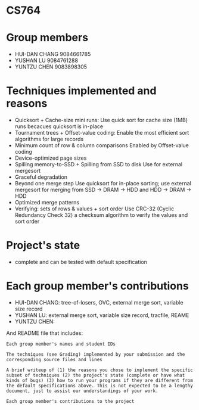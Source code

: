 # CS764

# Group members

- HUI-DAN CHANG 9084661785
- YUSHAN LU 9084761288
- YUNTZU CHEN 9083898305

# Techniques implemented and reasons

- Quicksort + Cache-size mini runs:
  Use quick sort for cache size (1MB) runs becacues quicksort is in-place
- Tournament trees + Offset-value coding:
  Enable the most efficient sort algorithms for large records
- Minimum count of row & column comparisons
  Enabled by Offset-value coding
- Device-optimized page sizes
- Spilling memory-to-SSD + Spilling from SSD to disk
  Use for external mergesort
- Graceful degradation
- Beyond one merge step
  Use quicksort for in-place sorting; use external mergesort for merging from SSD -> DRAM -> HDD and HDD -> DRAM -> HDD
- Optimized merge patterns
- Verifying: sets of rows & values + sort order
  Use CRC-32 (Cyclic Redundancy Check 32) a checksum algorithm to verify the values and sort order

# Project's state

- complete and can be tested with default specification

# Each group member's contributions

- HUI-DAN CHANG: tree-of-losers, OVC, external merge sort, variable size record
- YUSHAN LU: external merge sort, variable size record, tracfile, REAME
- YUNTZU CHEN:

And README file that includes:

    Each group member's names and student IDs

    The techniques (see Grading) implemented by your submission and the corresponding source files and lines

    A brief writeup of (1) the reasons you chose to implement the specific subset of techniques (2) the project's state (complete or have what kinds of bugs) (3) how to run your programs if they are different from the default specifications above. This is not expected to be a lengthy document, just to assist our understandings of your work.

    Each group member's contributions to the project
